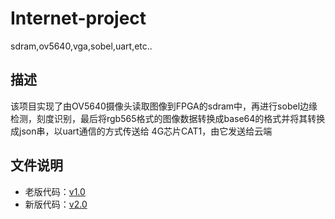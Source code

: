 # Internet-project
sdram,ov5640,vga,sobel,uart,etc..

## 描述
该项目实现了由OV5640摄像头读取图像到FPGA的sdram中，再进行sobel边缘检测，刻度识别，最后将rgb565格式的图像数据转换成base64的格式并将其转换成json串，以uart通信的方式传送给
4G芯片CAT1，由它发送给云端

## 文件说明
* 老版代码：[v1.0](https://github.com/xianmie/Internet-project/tree/main/v1.0)
* 新版代码：[v2.0](https://github.com/xianmie/Internet-project/tree/main/v2.0)
